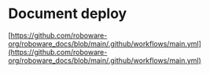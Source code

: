 # Document deploy

[https://github.com/roboware-org/roboware_docs/blob/main/.github/workflows/main.yml](https://github.com/roboware-org/roboware_docs/blob/main/.github/workflows/main.yml)